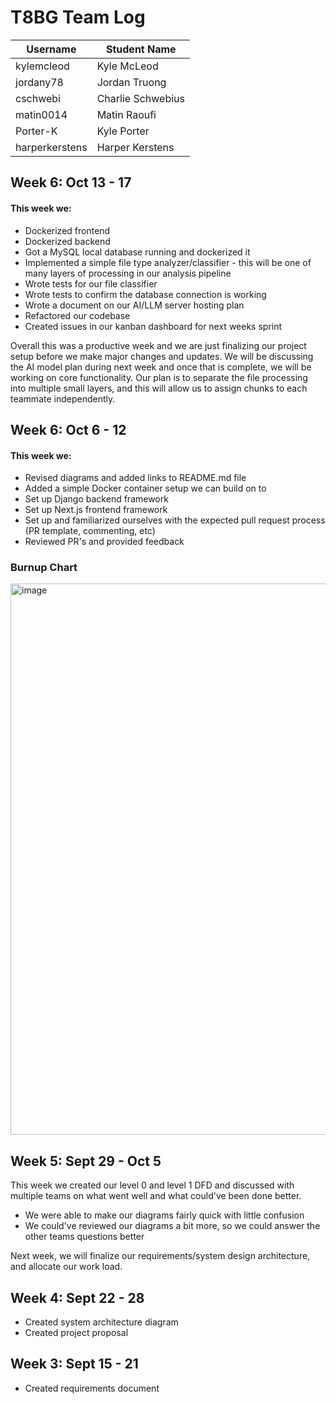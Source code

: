 # T8BG Team Log
|Username|Student Name|
|-|-|
|kylemcleod|Kyle McLeod|
|jordany78|Jordan Truong|
|cschwebi|Charlie Schwebius|
|matin0014|Matin Raoufi|
|Porter-K|Kyle Porter|
|harperkerstens|Harper Kerstens|

## Week 6: Oct 13 - 17

#### This week we:
- Dockerized frontend
- Dockerized backend
- Got a MySQL local database running and dockerized it
- Implemented a simple file type analyzer/classifier - this will be one of many layers of processing in our analysis pipeline
- Wrote tests for our file classifier
- Wrote tests to confirm the database connection is working
- Wrote a document on our AI/LLM server hosting plan
- Refactored our codebase
- Created issues in our kanban dashboard for next weeks sprint

Overall this was a productive week and we are just finalizing our project setup before we make major changes and updates. We will be discussing the AI model plan during next week and once that is complete, we will be working on core functionality. Our plan is to separate the file processing into multiple small layers, and this will allow us to assign chunks to each teammate independently.
  
## Week 6: Oct 6 - 12

#### This week we:
- Revised diagrams and added links to README.md file
- Added a simple Docker container setup we can build on to
- Set up Django backend framework
- Set up Next.js frontend framework
- Set up and familiarized ourselves with the expected pull request process (PR template, commenting, etc)
- Reviewed PR's and provided feedback

### Burnup Chart
<img width="1727" height="882" alt="image" src="https://github.com/user-attachments/assets/b9141939-d185-4a80-bbc2-277b077223c3" />


## Week 5: Sept 29 - Oct 5

This week we created our level 0 and level 1 DFD and discussed with multiple teams on what went well and what could've been done better.
- We were able to make our diagrams fairly quick with little confusion
- We could've reviewed our diagrams a bit more, so we could answer the other teams questions better

Next week, we will finalize our requirements/system design architecture, and allocate our work load.

## Week 4: Sept 22 - 28

- Created system architecture diagram
- Created project proposal

## Week 3: Sept 15 - 21

- Created requirements document
